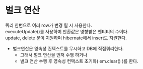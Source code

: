 벌크 연산
=======
쿼리 한번으로 여러 row가 변경 될 시 사용한다.    
executeUpdate()를 사용하며 반환값은 영향받은 엔티티의 수이다.    
update, delete 문이 지원하며 hibernate에서 insert도 지원한다.


* 벌크연산은 영속성 컨텍스트를 무시하고 DB에 직접쿼리한다.    
    * 그래서 벌크 연산을 먼저 수행 하거나
    * 벌크 연산 수행 후 영속성 컨택스트 초기화( em.clear() )를 한다.
  

           
